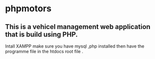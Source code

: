 # phpmotors
This is a vehicel management web application that is build using PHP.
---------------------------------------------------------------------
Intall XAMPP 
make sure you have mysql ,php installed then have the programme file in the htdocs root file .
